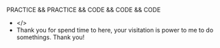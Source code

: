 PRACTICE && PRACTICE && CODE && CODE && CODE
 - </>
 - Thank you for spend time to here, your visitation is power to me to do somethings. Thank you!

<!---
Qiese/Qiese is a ✨ special ✨ repository because its `README.md` (this file) appears on your GitHub profile.
You can click the Preview link to take a look at your changes.
--->
